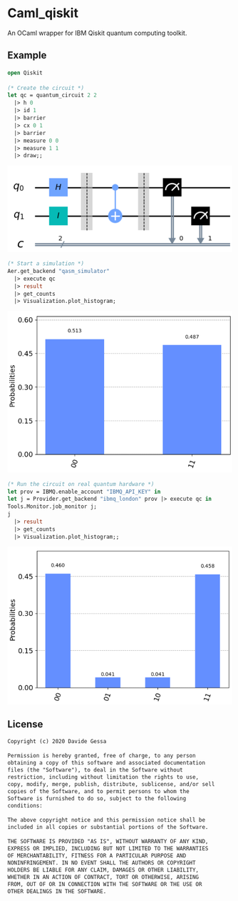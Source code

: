 # Caml_qiskit

An OCaml wrapper for IBM Qiskit quantum computing toolkit.


## Example


```ocaml
open Qiskit

(* Create the circuit *)
let qc = quantum_circuit 2 2 
  |> h 0 
  |> id 1 
  |> barrier
  |> cx 0 1
  |> barrier
  |> measure 0 0
  |> measure 1 1
  |> draw;;
```

![Quantum circuit](https://raw.githubusercontent.com/dakk/caml_qiskit/master/media/readme_circuit.png)

```ocaml
(* Start a simulation *)
Aer.get_backend "qasm_simulator" 
  |> execute qc 
  |> result 
  |> get_counts 
  |> Visualization.plot_histogram;
```

![Quantum sim res](https://raw.githubusercontent.com/dakk/caml_qiskit/master/media/readme_ressim.png)


```ocaml
(* Run the circuit on real quantum hardware *)
let prov = IBMQ.enable_account "IBMQ_API_KEY" in
let j = Provider.get_backend "ibmq_london" prov |> execute qc in
Tools.Monitor.job_monitor j;
j 
  |> result 
  |> get_counts 
  |> Visualization.plot_histogram;;
```

![Quantum sim res](https://raw.githubusercontent.com/dakk/caml_qiskit/master/media/readme_resreal.png)


## License
```
Copyright (c) 2020 Davide Gessa

Permission is hereby granted, free of charge, to any person
obtaining a copy of this software and associated documentation
files (the "Software"), to deal in the Software without
restriction, including without limitation the rights to use,
copy, modify, merge, publish, distribute, sublicense, and/or sell
copies of the Software, and to permit persons to whom the
Software is furnished to do so, subject to the following
conditions:

The above copyright notice and this permission notice shall be
included in all copies or substantial portions of the Software.

THE SOFTWARE IS PROVIDED "AS IS", WITHOUT WARRANTY OF ANY KIND,
EXPRESS OR IMPLIED, INCLUDING BUT NOT LIMITED TO THE WARRANTIES
OF MERCHANTABILITY, FITNESS FOR A PARTICULAR PURPOSE AND
NONINFRINGEMENT. IN NO EVENT SHALL THE AUTHORS OR COPYRIGHT
HOLDERS BE LIABLE FOR ANY CLAIM, DAMAGES OR OTHER LIABILITY,
WHETHER IN AN ACTION OF CONTRACT, TORT OR OTHERWISE, ARISING
FROM, OUT OF OR IN CONNECTION WITH THE SOFTWARE OR THE USE OR
OTHER DEALINGS IN THE SOFTWARE.
```